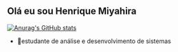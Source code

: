 ## Olá eu sou Henrique Miyahira
[![Anurag's GitHub stats](https://github-readme-stats.vercel.app/api?username=HenriqueMiyahira)](https://github.com/HenriqueMiyahira/github-readme-stats)

- 📝estudante de análise e desenvolvimento de sistemas
